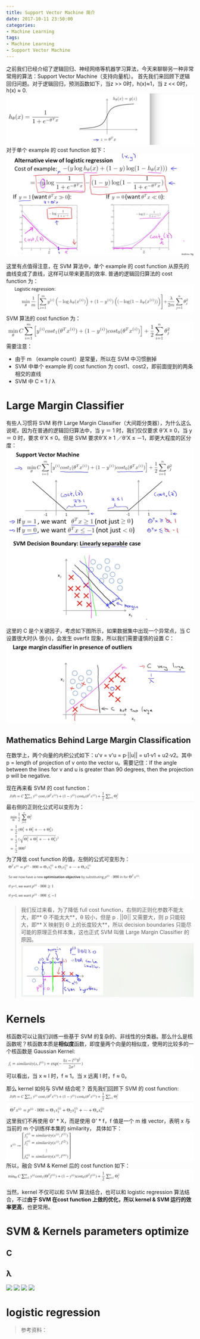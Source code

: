 ```yaml
---
title: Support Vector Machine 简介
date: 2017-10-11 23:50:00
categories:
- Machine Learning
tags:
- Machine Learning
- Support Vector Machine
---
```


之前我们已经介绍了逻辑回归、神经网络等机器学习算法，今天来聊聊另一种非常常用的算法：Support Vector Machine（支持向量机）。
首先我们来回顾下逻辑回归问题。对于逻辑回归，预测函数如下，当z >> 0时，h(x)≈1，当 z << 0时，h(x) ≈ 0.
![](/assets/images/ml/week7/hx.jpeg)
对于单个 example 的 cost function 如下：
![](/assets/images/ml/week7/1examplecostfunction.jpeg)

这里有点值得注意，在 SVM 算法中，单个 example 的 cost function 从原先的曲线变成了直线，这样可以带来更高的效率.
普通的逻辑回归算法的 cost function 为：
![](/assets/images/ml/week7/lrcostfunction.jpeg)
SVM 算法的 cost function 为：
![](/assets/images/ml/week7/svmcostfunction.jpeg)
需要注意：
* 由于 m （example count）是常量，所以在 SVM 中习惯删掉
* SVM 中单个 example 的 cost function 为 cost1、cost2，即前面提到的两条相交的直线
* SVM 中 C = 1 / λ

# Large Margin Classifier
有些人习惯将 SVM 称作 Large Margin Classifier（大间距分类器），为什么这么说呢，因为在普通的逻辑回归算法中，当 y ＝ 1 时，我们仅仅要求 θ'X ≥ 0，当 y ＝ 0 时，要求 θ'X ≤ 0。但是 SVM 要求θ'X ≥ 1 ／θ'X ≤ －1，即更大程度的区分度：
![](/assets/images/ml/week7/svmmargin.jpeg)
![](/assets/images/ml/week7/svmlc.jpeg)

这里的 C 是个关键因子，考虑如下图所示，如果数据集中出现一个异常点，当 C 设置很大时(λ 很小)，会发生 overfit 现象，所以我们需要谨慎的设置 C：
![](/assets/images/ml/week7/svmexp.jpeg)

## Mathematics Behind Large Margin Classification
在数学上，两个向量的内积公式如下：u'v = v'u = p⋅||u|| = u1⋅v1 + u2⋅v2。其中 p = length of projection of v onto the vector u。需要记住：If the angle between the lines for v and u is greater than 90 degrees, then the projection p will be negative.

现在再来看 SVM 的 cost function：
![](/assets/images/ml/week7/svmcf.jpeg)
最右侧的正则化公式可以变形为：
![](/assets/images/ml/week7/theta2.jpeg)
为了降低 cost function 的值，左侧的公式可变形为：
![](/assets/images/ml/week7/thetax.jpeg)

> 我们反过来看，为了降低 full cost function，右侧的正则化参数不能太大，即** Θ 不能太大**，θ 较小，但是 p . ||Θ|| 又需要大，则 p 只能较大，即** X 映射到 Θ 上的长度较大**，所以 decision boundaries 只能尽可能的原理正负样本集，这也正式 SVM 叫做 Large Margin Classifier 的原因。
![](/assets/images/ml/week7/margin.jpeg)

# Kernels
核函数可以让我们训练一些基于 SVM 的复杂的、非线性的分类器。那么什么是核函数呢？核函数本质是**相似度**函数，即度量两个向量的相似度，使用的比较多的一个核函数是 Gaussian Kernel:
![](/assets/images/ml/week7/GaussianKernel.jpeg)
可以看出，当  x ≈ l 时，f ≈ 1。当 x 远离 l 时，f ≈ 0。

那么 kernel 如何与 SVM 结合呢？
首先我们回顾下 SVM 的 cost function:
![](/assets/images/ml/week7/svmcf.jpeg)
![](/assets/images/ml/week7/thetax2.jpeg)
这里我们不再使用 Θ' * X，而是使用 Θ' * f，f 值是一个 m 维 vector，表明 x 与当前的 m 个训练样本集的 similarity， 具体如下：
![](/assets/images/ml/week7/fsimilarx.jpeg)
所以，融合 SVM & Kernel 后的 cost function 如下：
![](/assets/images/ml/week7/cfsvmkernel.jpeg)

当然，kernel 不仅可以和 SVM 算法结合，也可以和 logistic regression 算法结合，不过**由于 SVM 在cost function 上做的优化，所以 kernel & SVM 运行的效率更高**，也更常用。

# SVM & Kernels parameters optimize
## C

## λ 

![](/assets/images/ml/week7/)
![](/assets/images/ml/week7/)
![](/assets/images/ml/week7/)
![](/assets/images/ml/week7/)

# logistic regression
>参考资料：[](https://www.coursera.org/learn/machine-learning/resources/Es9Qo)
[](http://web.mit.edu/6.034/wwwbob/svm-notes-long-08.pdf)
